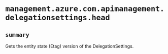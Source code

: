 # `management.azure.com.apimanagement.delegationsettings.head`

## `summary`
Gets the entity state (Etag) version of the DelegationSettings.


